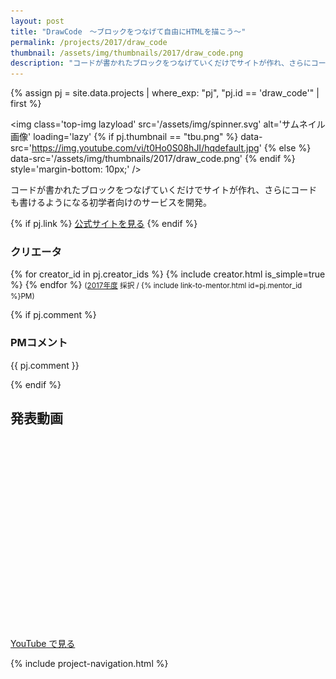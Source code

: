 ```yaml
---
layout: post
title: "DrawCode　〜ブロックをつなげて自由にHTMLを描こう〜"
permalink: /projects/2017/draw_code
thumbnail: /assets/img/thumbnails/2017/draw_code.png
description: "コードが書かれたブロックをつなげていくだけでサイトが作れ、さらにコードも書けるようになる初学者向けのサービスを開発。"
---
```


{% assign pj = site.data.projects | where_exp: "pj", "pj.id == 'draw_code'" | first %}

<img class='top-img lazyload' src='/assets/img/spinner.svg' alt='サムネイル画像' loading='lazy'
{% if pj.thumbnail == "tbu.png" %} data-src='https://img.youtube.com/vi/t0Ho0S08hJI/hqdefault.jpg'
{% else %}                         data-src='/assets/img/thumbnails/2017/draw_code.png'
{% endif %}                        style='margin-bottom: 10px;' />

コードが書かれたブロックをつなげていくだけでサイトが作れ、さらにコードも書けるようになる初学者向けのサービスを開発。

{% if pj.link %}
<a href="{{ pj.link }}" target="_blank" class="button">公式サイトを見る</a>
{% endif %}

### クリエータ
<p>
{% for creator_id in pj.creator_ids %}
  {% include creator.html is_simple=true %}
{% endfor %}
<small>(<a href='/projects/2017'>2017年度</a> 採択 / {% include link-to-mentor.html id=pj.mentor_id %}PM)</small>
</p>

{% if pj.comment %}
### PMコメント
<p class="project-comment">{{ pj.comment }}</p>
{% endif %}

## 発表動画
<div class="youtube">
  <iframe width="560" height="315" class="lazyload" data-src="https://www.youtube.com/embed/t0Ho0S08hJI?rel=0" frameborder="0" allowfullscreen=""></iframe>
</div>
<a href="https://www.youtube.com/watch?v={{ pj.youtube }}" target="_blank" rel="noopener" class="button">YouTube で見る</a>

{% include project-navigation.html %}

